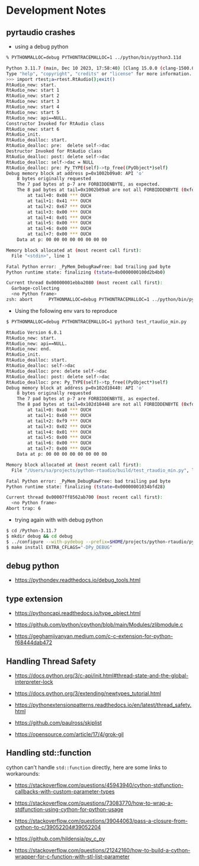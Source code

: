 # Development Notes

## pyrtaudio crashes

- using a debug python

```bash
% PYTHONMALLOC=debug PYTHONTRACEMALLOC=1 ../python/bin/python3.11d

Python 3.11.7 (main, Dec 10 2023, 17:58:40) [Clang 15.0.0 (clang-1500.0.40.1)] on darwin
Type "help", "copyright", "credits" or "license" for more information.
>>> import rtest;a=rtest.RtAudio();exit()
RtAudio_new: start.
RtAudio_new: start 1
RtAudio_new: start 2
RtAudio_new: start 3
RtAudio_new: start 4
RtAudio_new: start 5
RtAudio_new: api==NULL.
Constructor Invoked for RtAudio class
RtAudio_new: start 6
RtAudio_init.
RtAudio_dealloc: start.
RtAudio_dealloc: pre:  delete self->dac
Destructor Invoked for RtAudio class
RtAudio_dealloc: post: delete self->dac
RtAudio_dealloc: self->dac = NULL
RtAudio_dealloc: pre: Py_TYPE(self)->tp_free((PyObject*)self)
Debug memory block at address p=0x1002b09a0: API 'o'
    8 bytes originally requested
    The 7 pad bytes at p-7 are FORBIDDENBYTE, as expected.
    The 8 pad bytes at tail=0x1002b09a8 are not all FORBIDDENBYTE (0xfd):
        at tail+0: 0x08 *** OUCH
        at tail+1: 0x41 *** OUCH
        at tail+2: 0x67 *** OUCH
        at tail+3: 0x00 *** OUCH
        at tail+4: 0x01 *** OUCH
        at tail+5: 0x00 *** OUCH
        at tail+6: 0x00 *** OUCH
        at tail+7: 0x00 *** OUCH
    Data at p: 00 00 00 00 00 00 00 00

Memory block allocated at (most recent call first):
  File "<stdin>", line 1

Fatal Python error: _PyMem_DebugRawFree: bad trailing pad byte
Python runtime state: finalizing (tstate=0x0000000100d2b4b0)

Current thread 0x00000001ebba2080 (most recent call first):
  Garbage-collecting
  <no Python frame>
zsh: abort      PYTHONMALLOC=debug PYTHONTRACEMALLOC=1 ../python/bin/python3.11d
```


- Using the following env vars to reproduce

```bash
$ PYTHONMALLOC=debug PYTHONTRACEMALLOC=1 python3 test_rtaudio_min.py

RtAudio Version 6.0.1
RtAudio_new: start.
RtAudio_new: api==NULL.
RtAudio_new: end.
RtAudio_init.
RtAudio_dealloc: start.
RtAudio_dealloc: self->dac
RtAudio_dealloc: pre: delete self->dac
RtAudio_dealloc: post: delete self->dac
RtAudio_dealloc: pre: Py_TYPE(self)->tp_free((PyObject*)self)
Debug memory block at address p=0x102d10440: API 'o'
    8 bytes originally requested
    The 7 pad bytes at p-7 are FORBIDDENBYTE, as expected.
    The 8 pad bytes at tail=0x102d10448 are not all FORBIDDENBYTE (0xfd):
        at tail+0: 0xa0 *** OUCH
        at tail+1: 0x60 *** OUCH
        at tail+2: 0xf9 *** OUCH
        at tail+3: 0x02 *** OUCH
        at tail+4: 0x01 *** OUCH
        at tail+5: 0x00 *** OUCH
        at tail+6: 0x00 *** OUCH
        at tail+7: 0x00 *** OUCH
    Data at p: 00 00 00 00 00 00 00 00

Memory block allocated at (most recent call first):
  File "/Users/sa/projects/python-rtaudio/build/test_rtaudio_min.py", line 3

Fatal Python error: _PyMem_DebugRawFree: bad trailing pad byte
Python runtime state: finalizing (tstate=0x00000001034bfd28)

Current thread 0x00007ff8562ab700 (most recent call first):
  <no Python frame>
Abort trap: 6
```

- trying again with with debug python

```bash
$ cd /Python-3.11.7
$ mkdir debug && cd debug
$ ../configure --with-pydebug --prefix=$HOME/projects/python-rtaudio/python
$ make install EXTRA_CFLAGS="-DPy_DEBUG"
```

## debug python

- https://pythondev.readthedocs.io/debug_tools.html


## type extension

- https://pythoncapi.readthedocs.io/type_object.html

- https://github.com/python/cpython/blob/main/Modules/zlibmodule.c


- https://geghamjivanyan.medium.com/c-c-extension-for-python-f68444dab472


## Handling Thread Safety

- https://docs.python.org/3/c-api/init.html#thread-state-and-the-global-interpreter-lock

- https://docs.python.org/3/extending/newtypes_tutorial.html

- https://pythonextensionpatterns.readthedocs.io/en/latest/thread_safety.html

- https://github.com/paulross/skiplist

- https://opensource.com/article/17/4/grok-gil


## Handling std::function

cython can't handle `std::function` directly, here are some links to workarounds:

- https://stackoverflow.com/questions/45943940/cython-stdfunction-callbacks-with-custom-parameter-types 

- https://stackoverflow.com/questions/73083770/how-to-wrap-a-stdfunction-using-cython-for-python-usage

- https://stackoverflow.com/questions/39044063/pass-a-closure-from-cython-to-c/39052204#39052204

- https://github.com/hildensia/py_c_py

- https://stackoverflow.com/questions/21242160/how-to-build-a-cython-wrapper-for-c-function-with-stl-list-parameter

